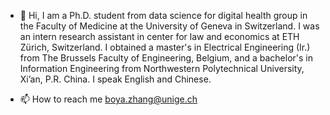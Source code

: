- 👋 Hi, I am a Ph.D. student from data science for digital health group in the Faculty of Medicine at the University of Geneva in Switzerland. I was an intern research assistant in center for law and economics at ETH Zürich, Switzerland. I obtained a master's in Electrical Engineering (Ir.) from The Brussels Faculty of Engineering, Belgium, and a bachelor's in Information Engineering from Northwestern Polytechnical University, Xi’an, P.R. China. I speak English and Chinese. 

- 📫 How to reach me boya.zhang@unige.ch

<!---
tinaboya/tinaboya is a ✨ special ✨ repository because its `README.md` (this file) appears on your GitHub profile.
You can click the Preview link to take a look at your changes.
--->
